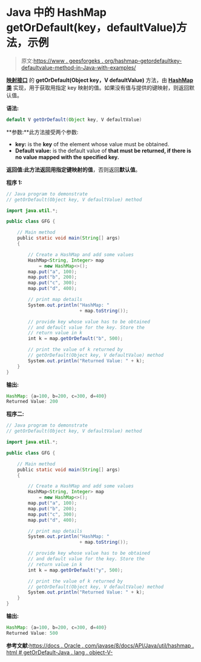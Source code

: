 # Java 中的 HashMap getOrDefault(key，defaultValue)方法，示例

> 原文:[https://www . geesforgeks . org/hashmap-getordefaultkey-defaultvalue-method-in-Java-with-examples/](https://www.geeksforgeeks.org/hashmap-getordefaultkey-defaultvalue-method-in-java-with-examples/)

**[映射接口](https://www.geeksforgeeks.org/map-interface-java-examples/)** 的 **getOrDefault(Object key，V defaultValue)** 方法，由 **[HashMap 类](https://www.geeksforgeeks.org/java-util-hashmap-in-java/)** 实现，用于获取用指定 key 映射的值。如果没有值与提供的键映射，则返回默认值。

**语法:**

```java
default V getOrDefault(Object key, V defaultValue)
```

**参数:**此方法接受两个参数:

*   **key:** is the **key** of the element whose value must be obtained.
*   **Default value:** is the default value of **that must be returned, if there is no value mapped with the specified key.**

**返回值:**此方法返回用指定键映射的**值**，否则返回**默认值**。

**程序 1:**

```java
// Java program to demonstrate
// getOrDefault(Object key, V defaultValue) method

import java.util.*;

public class GFG {

    // Main method
    public static void main(String[] args)
    {

        // Create a HashMap and add some values
        HashMap<String, Integer> map
            = new HashMap<>();
        map.put("a", 100);
        map.put("b", 200);
        map.put("c", 300);
        map.put("d", 400);

        // print map details
        System.out.println("HashMap: "
                           + map.toString());

        // provide key whose value has to be obtained
        // and default value for the key. Store the
        // return value in k
        int k = map.getOrDefault("b", 500);

        // print the value of k returned by
        // getOrDefault(Object key, V defaultValue) method
        System.out.println("Returned Value: " + k);
    }
}
```

**输出:**

```java
HashMap: {a=100, b=200, c=300, d=400}
Returned Value: 200

```

**程序二:**

```java
// Java program to demonstrate
// getOrDefault(Object key, V defaultValue) method

import java.util.*;

public class GFG {

    // Main method
    public static void main(String[] args)
    {

        // Create a HashMap and add some values
        HashMap<String, Integer> map
            = new HashMap<>();
        map.put("a", 100);
        map.put("b", 200);
        map.put("c", 300);
        map.put("d", 400);

        // print map details
        System.out.println("HashMap: "
                           + map.toString());

        // provide key whose value has to be obtained
        // and default value for the key. Store the
        // return value in k
        int k = map.getOrDefault("y", 500);

        // print the value of k returned by
        // getOrDefault(Object key, V defaultValue) method
        System.out.println("Returned Value: " + k);
    }
}
```

**输出:**

```java
HashMap: {a=100, b=200, c=300, d=400}
Returned Value: 500

```

**参考文献:**[https://docs . Oracle . com/javase/8/docs/API/Java/util/hashmap . html # getOrDefault-Java . lang . object-V-](https://docs.oracle.com/javase/8/docs/api/java/util/HashMap.html#getOrDefault-java.lang.Object-V-)